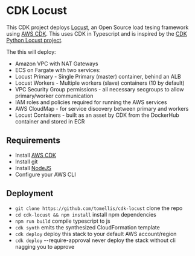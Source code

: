 # CDK Locust

This CDK project deploys [Locust](https://locust.io/), an Open Source load tesing framework using [AWS CDK](https://aws.amazon.com/cdk/). This uses CDK in Typescript and is inspired by the [CDK Python Locust project](https://github.com/tynooo/python-cdk-locust).

The this will deploy:
 * Amazon VPC with NAT Gateways
 * ECS on Fargate with two services:
  * Locust Primary - Single Primary (master) container, behind an ALB
  * Locust Workers - Multiple workers (slave) containers (10 by default)
 * VPC Security Group permissions - all necessary secgroups to allow primary/worker communication
 * IAM roles and policies required for running the AWS services
 * AWS CloudMap - for service discovery between primary and workers
 * Locust Containers - built as an asset by CDK from the DockerHub container and stored in ECR

## Requirements

 * Install [AWS CDK](https://aws.amazon.com/cdk/)
 * Install git
 * Install [NodeJS](https://nodejs.org/en/)
 * Configure your AWS CLI

## Deployment

 * `git clone https://github.com/tomellis/cdk-locust`   clone the repo
 * `cd cdk-locust && npm install`   install npm dependencies
 * `npm run build`   compile typescript to js
 * `cdk synth`       emits the synthesized CloudFormation template
 * `cdk deploy`      deploy this stack to your default AWS account/region
 * `cdk deploy` --require-approval never    deploy the stack without cli nagging you to approve
